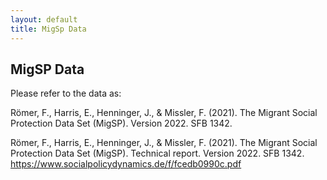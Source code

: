 ```yaml
---
layout: default
title: MigSp Data
---
```

<p style="text-align: center;">
<h2> MigSP Data </h2>
</p>

Please refer to the data as: 

Römer, F., Harris, E., Henninger, J., & Missler, F. (2021). The Migrant Social Protection Data Set (MigSP). Version 2022. SFB 1342. <ENTER LINK>

Römer, F., Harris, E., Henninger, J., & Missler, F. (2021). The Migrant Social Protection Data Set (MigSP). Technical report. Version 2022. SFB 1342. https://www.socialpolicydynamics.de/f/fcedb0990c.pdf 

